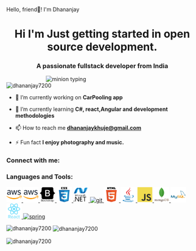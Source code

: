 
Hello, friend👋! I'm Dhananjay 

<h1 align="center">Hi  I'm Just getting started in open source development.</h1>
<h3 align="center">A passionate fullstack developer from India</h3>
<img align="right" width="400" alt="minion typing" src="https://techsable.com/wp-content/uploads/2018/10/Tehsable.com-minion.gif">

<p align="left"> <img src="https://komarev.com/ghpvc/?username=dhananjay7200&label=Profile%20views&color=0e75b6&style=flat" alt="dhananjay7200" /> </p>

<!--<p align="left"> <a href="https://twitter.com/lazylucidreamer" target="blank"><img src="https://img.shields.io/twitter/follow/siDarthVad3r?logo=twitter&style=for-the-badge" alt="lazylucidreamer" /></a> </p>-->

- 🔭 I’m currently working on **CarPooling  app**

- 🌱 I’m currently learning **C#, react,Angular and development methodologies**

- 📫 How to reach me **dhananjaykhuje@gmail.com**

- ⚡ Fun fact **I enjoy photography and music.**

<h3 align="left">Connect with me:</h3>
<!--<p align="left">
<a href="https://twitter.com/siDarthVad3r" target="blank"><img align="center" src="https://raw.githubusercontent.com/rahuldkjain/github-profile-readme-generator/master/src/images/icons/Social/twitter.svg" alt="siDarthVad3r" height="30" width="40" /></a>
</p>-->

<h3 align="left">Languages and Tools:</h3>
<p align="left"> <a href="https://aws.amazon.com" target="_blank" rel="noreferrer"> <img src="https://raw.githubusercontent.com/devicons/devicon/master/icons/amazonwebservices/amazonwebservices-original-wordmark.svg" alt="aws" width="40" height="40"/> </a> 
   <a href="https://aws.amazon.com" target="_blank" rel="noreferrer"> <img src="https://raw.githubusercontent.com/devicons/devicon/master/icons/amazonwebservices/amazonwebservices-original-wordmark.svg" alt="aws" width="40" height="40"/> </a>
  <a href="https://getbootstrap.com" target="_blank" rel="noreferrer"> <img src="https://raw.githubusercontent.com/devicons/devicon/master/icons/bootstrap/bootstrap-plain-wordmark.svg" alt="bootstrap" width="40" height="40"/> </a> <a href="https://www.w3schools.com/css/" target="_blank" rel="noreferrer"> <img src="https://raw.githubusercontent.com/devicons/devicon/master/icons/css3/css3-original-wordmark.svg" alt="css3" width="40" height="40"/> </a> <a href="https://dotnet.microsoft.com/" target="_blank" rel="noreferrer"> <img src="https://raw.githubusercontent.com/devicons/devicon/master/icons/dot-net/dot-net-original-wordmark.svg" alt="dotnet" width="40" height="40"/> </a> <a href="https://git-scm.com/" target="_blank" rel="noreferrer"> <img src="https://www.vectorlogo.zone/logos/git-scm/git-scm-icon.svg" alt="git" width="40" height="40"/> </a> <a href="https://www.w3.org/html/" target="_blank" rel="noreferrer"> <img src="https://raw.githubusercontent.com/devicons/devicon/master/icons/html5/html5-original-wordmark.svg" alt="html5" width="40" height="40"/> </a> <a href="https://www.java.com" target="_blank" rel="noreferrer"> <img src="https://raw.githubusercontent.com/devicons/devicon/master/icons/java/java-original.svg" alt="java" width="40" height="40"/> </a> <a href="https://developer.mozilla.org/en-US/docs/Web/JavaScript" target="_blank" rel="noreferrer"> <img src="https://raw.githubusercontent.com/devicons/devicon/master/icons/javascript/javascript-original.svg" alt="javascript" width="40" height="40"/> </a> <a href="https://www.mongodb.com/" target="_blank" rel="noreferrer"> <img src="https://raw.githubusercontent.com/devicons/devicon/master/icons/mongodb/mongodb-original-wordmark.svg" alt="mongodb" width="40" height="40"/> </a> <a href="https://www.mysql.com/" target="_blank" rel="noreferrer"> <img src="https://raw.githubusercontent.com/devicons/devicon/master/icons/mysql/mysql-original-wordmark.svg" alt="mysql" width="40" height="40"/> </a> <a href="https://reactjs.org/" target="_blank" rel="noreferrer"> <img src="https://raw.githubusercontent.com/devicons/devicon/master/icons/react/react-original-wordmark.svg" alt="react" width="40" height="40"/> </a> <a href="https://spring.io/" target="_blank" rel="noreferrer"> <img src="https://www.vectorlogo.zone/logos/springio/springio-icon.svg" alt="spring" width="40" height="40"/> </a> </p>

<p><img align="left" src="https://github-readme-stats.vercel.app/api/top-langs?username=dhananjay7200&show_icons=true&locale=en&layout=compact" alt="dhananjay7200" /></p>

<p>&nbsp;<img align="center" src="https://github-readme-stats.vercel.app/api?username=dhananjay7200&show_icons=true&locale=en" alt="dhananjay7200" /></p>

<p><img align="center" src="https://github-readme-streak-stats.herokuapp.com/?user=dhananjay7200&" alt="dhananjay7200" /></p>
